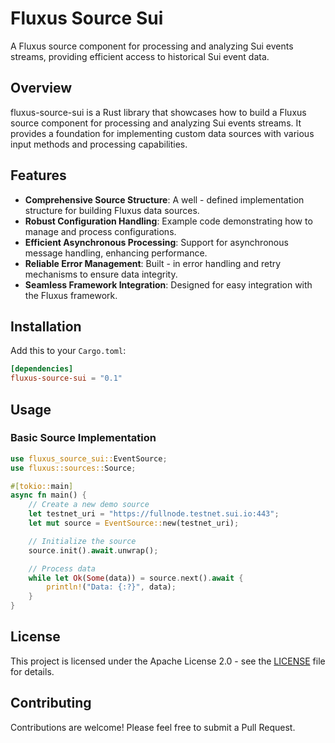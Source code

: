# Fluxus Source Sui

A Fluxus source component for processing and analyzing Sui events streams, providing efficient access to historical Sui event data.

## Overview

fluxus-source-sui is a Rust library that showcases how to build a Fluxus source component for processing and analyzing Sui events streams. It provides a foundation for implementing custom data sources with various input methods and processing capabilities.

## Features

- **Comprehensive Source Structure**: A well - defined implementation structure for building Fluxus data sources.
- **Robust Configuration Handling**: Example code demonstrating how to manage and process configurations.
- **Efficient Asynchronous Processing**: Support for asynchronous message handling, enhancing performance.
- **Reliable Error Management**: Built - in error handling and retry mechanisms to ensure data integrity.
- **Seamless Framework Integration**: Designed for easy integration with the Fluxus framework.

## Installation

Add this to your `Cargo.toml`:

```toml
[dependencies]
fluxus-source-sui = "0.1"
```

## Usage

### Basic Source Implementation

```rust
use fluxus_source_sui::EventSource;
use fluxus::sources::Source;

#[tokio::main]
async fn main() {
    // Create a new demo source
    let testnet_uri = "https://fullnode.testnet.sui.io:443";
    let mut source = EventSource::new(testnet_uri);

    // Initialize the source
    source.init().await.unwrap();

    // Process data
    while let Ok(Some(data)) = source.next().await {
        println!("Data: {:?}", data);
    }
}
```

## License

This project is licensed under the Apache License 2.0 - see the [LICENSE](LICENSE) file for details.

## Contributing

Contributions are welcome! Please feel free to submit a Pull Request.
